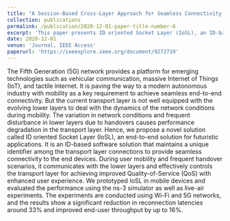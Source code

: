 ```yaml
---
title: "A Session-Based Cross-Layer Approach for Seamless Connectivity in Next-Generation Mobile Networks"
collection: publications
permalink: /publication/2020-12-01-paper-title-number-6
excerpt: 'This paper presents ID oriented Socket Layer (IoSL), an ID-based solution that ensures seamless connectivity and improved QoS in 5G networks during mobility and handovers. By integrating with lower layers, IoSL reduces reconnection latency and enhances throughput, as validated through simulations and real-world experiments.'
date: 2020-12-01
venue: 'Journal, IEEE Access'
paperurl: 'https://ieeexplore.ieee.org/document/9272719'
---
```


The Fifth Generation (5G) network provides a platform for emerging technologies such as vehicular communication, massive Internet of Things (IoT), and tactile internet. It is paving the way to a modern autonomous industry with mobility as a key requirement to achieve seamless end-to-end connectivity. But the current transport layer is not well equipped with the evolving lower layers to deal with the dynamics of the network conditions during mobility. The variation in network conditions and frequent disturbance in lower layers due to handovers causes performance degradation in the transport layer. Hence, we propose a novel solution called ID oriented Socket Layer (IoSL), an end-to-end solution for futuristic applications. It is an ID-based software solution that maintains a unique identifier among the transport layer connections to provide seamless connectivity to the end devices. During user mobility and frequent handover scenarios, it communicates with the lower layers and effectively controls the transport layer for achieving improved Quality-of-Service (QoS) with enhanced user experience. We prototyped IoSL in mobile devices and evaluated the performance using the ns-3 simulator as well as live-air experiments. The experiments are conducted using Wi-Fi and 5G networks, and the results show a significant reduction in reconnection latencies around 33% and improved end-user throughput by up to 16%.
